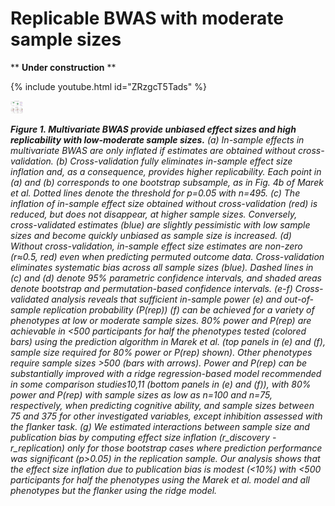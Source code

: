 # Replicable BWAS with moderate sample sizes

** **Under construction** **

{% include youtube.html id="ZRzgcT5Tads" %}

<img src="https://github.com/spisakt/BWAS_comment/blob/master/fig/main_fig.png" width="20">

***Figure 1. Multivariate BWAS provide unbiased effect sizes and high replicability with low-moderate sample sizes.***
*(a) In-sample effects in multivariate BWAS are only inflated if estimates are obtained without cross-validation. (b) Cross-validation fully eliminates in-sample effect size inflation and, as a consequence, provides higher replicability. Each point in (a) and (b) corresponds to one bootstrap subsample, as in Fig. 4b of Marek et al. Dotted lines denote the threshold for p=0.05 with n=495. (c) The inflation of in-sample effect size obtained without cross-validation (red) is reduced, but does not disappear, at higher sample sizes. Conversely, cross-validated estimates (blue) are slightly pessimistic with low sample sizes and become quickly unbiased as sample size is increased. (d) Without cross-validation, in-sample effect size estimates are non-zero (r≈0.5, red) even when predicting permuted outcome data. Cross-validation eliminates systematic bias across all sample sizes (blue).  Dashed lines in (c) and (d) denote 95% parametric confidence intervals, and shaded areas denote bootstrap and permutation-based confidence intervals. (e-f) Cross-validated analysis reveals that sufficient in-sample power (e) and out-of-sample replication probability (P(rep)) (f) can be achieved for a variety of phenotypes at low or moderate sample sizes. 80% power and P(rep) are achievable in <500 participants for half the phenotypes tested (colored bars) using the prediction algorithm in Marek et al. (top panels in (e) and (f), sample size required for 80% power or P(rep) shown). Other phenotypes require sample sizes >500 (bars with arrows). Power and P(rep) can be substantially improved with a ridge regression-based model recommended in some comparison studies10,11 (bottom panels in (e) and (f)), with 80% power and P(rep) with sample sizes as low as n=100 and n=75, respectively, when predicting cognitive ability, and sample sizes between 75 and 375 for other investigated variables, except inhibition assessed with the flanker task. (g) We estimated interactions between sample size and publication bias by computing effect size inflation (r_discovery - r_replication) only for those bootstrap cases where prediction performance was significant (p>0.05) in the replication sample. Our analysis shows that the effect size inflation due to publication bias is modest (<10%) with <500 participants for half the phenotypes using the Marek et al. model and all phenotypes but the flanker using the ridge model.*
